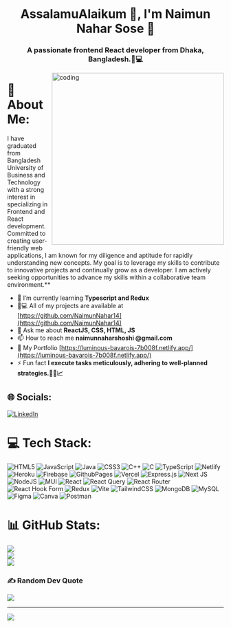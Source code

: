 <h1 align="center">AssalamuAlaikum 👋, I'm Naimun Nahar Sose 🧕</h1>
<h3 align="center">A passionate frontend React developer from Dhaka, Bangladesh.👩💻</h3>
<img align="right" alt="coding" width="400" src="[https://user-images.githubusercontent.com/55389276/140866485-8fb1c876-9a8f-4d6a-98dc-08c4981eaf70.gif](https://www.google.com/url?sa=i&url=https%3A%2F%2Fgiphy.com%2Fgifs%2Fscaler-official-computer-laptop-hello-world-hpXdHPfFI5wTABdDx9&psig=AOvVaw2uvgN4A-VH_1e8lX20SELo&ust=1707583106053000&source=images&cd=vfe&opi=89978449&ved=0CBIQjRxqFwoTCMj98vTYnoQDFQAAAAAdAAAAABAZ)">

# 💫 About Me:
I have graduated from Bangladesh University of Business and Technology with a strong interest in specializing in Frontend and React development. Committed to creating user-friendly web applications, I am known for my diligence and aptitude for rapidly understanding new concepts. My goal is to leverage my skills to contribute to innovative projects and continually grow as a developer. I am actively seeking opportunities to advance my skills within a collaborative team environment.**
- 🌱 I’m currently learning **Typescript and Redux**
- 👨💻 All of my projects are available at [https://github.com/NaimunNahar14](https://github.com/NaimunNahar14)
- 💬 Ask me about **ReactJS, CSS, HTML, JS**
- 📫 How to reach me **naimunnaharshoshi @gmail.com**
- 📄 My Portfolio [https://luminous-bavarois-7b008f.netlify.app/](https://luminous-bavarois-7b008f.netlify.app/)
- ⚡ Fun fact **I execute tasks meticulously, adhering to well-planned strategies.🧠💡📈**



## 🌐 Socials:
[![LinkedIn](https://img.shields.io/badge/LinkedIn-%230077B5.svg?logo=linkedin&logoColor=white)](https://linkedin.com/in/https://www.linkedin.com/in/naimun-nahar-531232280/) 

# 💻 Tech Stack:
![HTML5](https://img.shields.io/badge/html5-%23E34F26.svg?style=for-the-badge&logo=html5&logoColor=white) ![JavaScript](https://img.shields.io/badge/javascript-%23323330.svg?style=for-the-badge&logo=javascript&logoColor=%23F7DF1E) ![Java](https://img.shields.io/badge/java-%23ED8B00.svg?style=for-the-badge&logo=openjdk&logoColor=white) ![CSS3](https://img.shields.io/badge/css3-%231572B6.svg?style=for-the-badge&logo=css3&logoColor=white) ![C++](https://img.shields.io/badge/c++-%2300599C.svg?style=for-the-badge&logo=c%2B%2B&logoColor=white) ![C](https://img.shields.io/badge/c-%2300599C.svg?style=for-the-badge&logo=c&logoColor=white) ![TypeScript](https://img.shields.io/badge/typescript-%23007ACC.svg?style=for-the-badge&logo=typescript&logoColor=white) ![Netlify](https://img.shields.io/badge/netlify-%23000000.svg?style=for-the-badge&logo=netlify&logoColor=#00C7B7) ![Heroku](https://img.shields.io/badge/heroku-%23430098.svg?style=for-the-badge&logo=heroku&logoColor=white) ![Firebase](https://img.shields.io/badge/firebase-%23039BE5.svg?style=for-the-badge&logo=firebase) ![GithubPages](https://img.shields.io/badge/github%20pages-121013?style=for-the-badge&logo=github&logoColor=white) ![Vercel](https://img.shields.io/badge/vercel-%23000000.svg?style=for-the-badge&logo=vercel&logoColor=white) ![Express.js](https://img.shields.io/badge/express.js-%23404d59.svg?style=for-the-badge&logo=express&logoColor=%2361DAFB) ![Next JS](https://img.shields.io/badge/Next-black?style=for-the-badge&logo=next.js&logoColor=white) ![NodeJS](https://img.shields.io/badge/node.js-6DA55F?style=for-the-badge&logo=node.js&logoColor=white) ![MUI](https://img.shields.io/badge/MUI-%230081CB.svg?style=for-the-badge&logo=mui&logoColor=white) ![React](https://img.shields.io/badge/react-%2320232a.svg?style=for-the-badge&logo=react&logoColor=%2361DAFB) ![React Query](https://img.shields.io/badge/-React%20Query-FF4154?style=for-the-badge&logo=react%20query&logoColor=white) ![React Router](https://img.shields.io/badge/React_Router-CA4245?style=for-the-badge&logo=react-router&logoColor=white) ![React Hook Form](https://img.shields.io/badge/React%20Hook%20Form-%23EC5990.svg?style=for-the-badge&logo=reacthookform&logoColor=white) ![Redux](https://img.shields.io/badge/redux-%23593d88.svg?style=for-the-badge&logo=redux&logoColor=white) ![Vite](https://img.shields.io/badge/vite-%23646CFF.svg?style=for-the-badge&logo=vite&logoColor=white) ![TailwindCSS](https://img.shields.io/badge/tailwindcss-%2338B2AC.svg?style=for-the-badge&logo=tailwind-css&logoColor=white) ![MongoDB](https://img.shields.io/badge/MongoDB-%234ea94b.svg?style=for-the-badge&logo=mongodb&logoColor=white) ![MySQL](https://img.shields.io/badge/mysql-%2300000f.svg?style=for-the-badge&logo=mysql&logoColor=white) ![Figma](https://img.shields.io/badge/figma-%23F24E1E.svg?style=for-the-badge&logo=figma&logoColor=white) ![Canva](https://img.shields.io/badge/Canva-%2300C4CC.svg?style=for-the-badge&logo=Canva&logoColor=white) ![Postman](https://img.shields.io/badge/Postman-FF6C37?style=for-the-badge&logo=postman&logoColor=white)
# 📊 GitHub Stats:
![](https://github-readme-stats.vercel.app/api?username=NaimunNahar14&theme=dark&hide_border=true&include_all_commits=true&count_private=false)<br/>
![](https://github-readme-streak-stats.herokuapp.com/?user=NaimunNahar14&theme=dark&hide_border=true)<br/>
![](https://github-readme-stats.vercel.app/api/top-langs/?username=NaimunNahar14&theme=dark&hide_border=true&include_all_commits=true&count_private=false&layout=compact)

### ✍️ Random Dev Quote
![](https://quotes-github-readme.vercel.app/api?type=horizontal&theme=radical)

---
[![](https://visitcount.itsvg.in/api?id=NaimunNahar14&icon=0&color=0)](https://visitcount.itsvg.in)

<!-- Proudly created with GPRM ( https://gprm.itsvg.in ) -->
